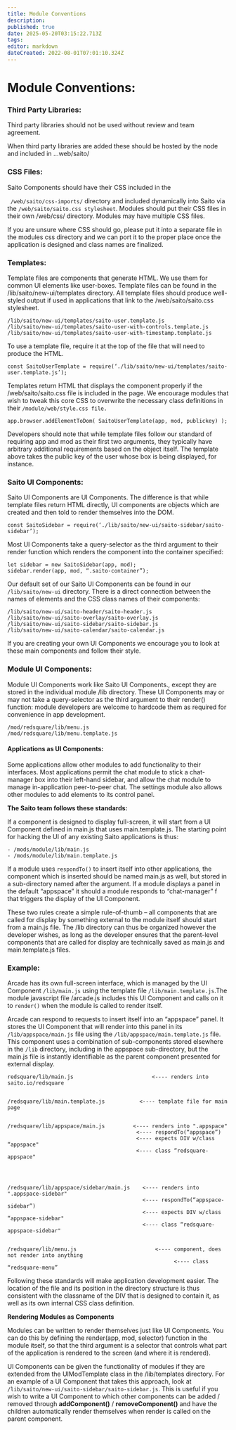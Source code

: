 ```yaml
---
title: Module Conventions
description: 
published: true
date: 2025-05-20T03:15:22.713Z
tags: 
editor: markdown
dateCreated: 2022-08-01T07:01:10.324Z
---
```





# Module Conventions:

### Third Party Libraries:

Third party libraries should not be used without review and team agreement.

When third party libraries are added these should be hosted by the node and included in …web/saito/ 


### CSS Files:

Saito Components should have their CSS included in the

```` /web/saito/css-imports/````  directory and included dynamically into Saito via the ````/web/saito/saito.css stylesheet````. Modules should put their CSS files in their own /web/css/ directory. Modules may have multiple CSS files.

If you are unsure where CSS should go, please put it into a separate file in the modules css directory and we can port it to the proper place once the application is designed and class names are finalized.


### Templates:

Template files are components that generate HTML. We use them for common UI elements like user-boxes. Template files can be found in the /lib/saito/new-ui/templates directory. All template files should produce well-styled output if used in applications that link to the /web/saito/saito.css stylesheet.

``` 
/lib/saito/new-ui/templates/saito-user.template.js
/lib/saito/new-ui/templates/saito-user-with-controls.template.js
/lib/saito/new-ui/templates/saito-user-with-timestamp.template.js
```


To use a template file, require it at the top of the file that will need to produce the HTML.

```
const SaitoUserTemplate = require(‘./lib/saito/new-ui/templates/saito-user.template.js’);
```

Templates return HTML that displays the component properly if the /web/saito/saito.css file is included in the page. We encourage modules that wish to tweak this core CSS to overwrite the necessary class definitions in their ```/module/web/style.css file.```

````
app.browser.addElementToDom( SaitoUserTemplate(app, mod, publickey) );
````

Developers should note that while template files follow our standard of requiring app and mod as their first two arguments, they typically have arbitrary additional requirements based on the object itself. The template above takes the public key of the user whose box is being displayed, for instance.


### Saito UI Components:

Saito UI Components are UI Components. The difference is that while template files return HTML directly, UI components are objects which are created and then told to render themselves into the DOM.

```const SaitoSidebar = require(‘./lib/saito/new-ui/saito-sidebar/saito-sidebar’);```

Most UI Components take a query-selector as the third argument to their render function which renders the component into the container specified:

````
let sidebar = new SaitoSidebar(app, mod);
sidebar.render(app, mod, “.saito-container”);
````

Our default set of our Saito UI Components can be found in our ```/lib/saito/new-ui``` directory. There is a direct connection between the names of elements and the CSS class names of their components:


````
/lib/saito/new-ui/saito-header/saito-header.js
/lib/saito/new-ui/saito-overlay/saito-overlay.js
/lib/saito/new-ui/saito-sidebar/saito-sidebar.js
/lib/saito/new-ui/saito-calendar/saito-calendar.js
````

If you are creating your own UI Components we encourage you to look at these main components and follow their style.


### Module UI Components:

Module UI Components work like Saito UI Components., except they are stored in the individual module /lib directory. These UI Components may or may not take a query-selector as the third argument to their render() function: module developers are welcome to hardcode them as required for convenience in app development.

````
/mod/redsquare/lib/menu.js
/mod/redsquare/lib/menu.template.js
````


#### Applications as UI Components:

Some applications allow other modules to add functionality to their interfaces. Most applications permit the chat module to stick a chat-manager box into their left-hand sidebar, and allow the chat module to manage in-application peer-to-peer chat. The settings module also allows other modules to add elements to its control panel.

**The Saito team follows these standards:**

If a component is designed to display full-screen, it will start from a UI Component defined in main.js that uses main.template.js. The starting point for hacking the UI of any existing Saito applications is thus:

	- /mods/module/lib/main.js
	- /mods/module/lib/main.template.js


If a module uses ```respondTo()``` to insert itself into other applications, the component which is inserted should be named main.js as well, but stored in a sub-directory named after the argument. If a module displays a panel in the default “appspace” it should  a module responds to “chat-manager” f that triggers the display of the UI Component. 


These two rules create a simple rule-of-thumb – all components that are called for display by something external to the module itself should start from a main.js file. The /lib directory can thus be organized however the developer wishes, as long as the developer ensures that the parent-level components that are called for display are technically saved as main.js and main.template.js files.


### Example:


Arcade has its own full-screen interface, which is managed by the UI Component ```/lib/main.js``` using the template file ```/lib/main.template.js```.The module javascript file /arcade.js includes this UI Component and calls on it to ```render()``` when the module is called to render itself.

Arcade can respond to requests to insert itself into an “appspace” panel. It stores the UI Component that will render into this panel in its ```/lib/appspace/main.js``` file using the ```/lib/appspace/main.template.js``` file. This component uses a combination of sub-components stored elsewhere in the ```/lib``` directory, including in the appspace sub-directory, but the main.js file is instantly identifiable as the parent component presented for external display.


````
redsquare/lib/main.js			              <---- renders into saito.io/redsquare


/redsquare/lib/main.template.js		      <---- template file for main page


/redsquare/lib/appspace/main.js	        <---- renders into ".appspace" 
                                         <---- respondTo(“appspace”)
                                         <---- expects DIV w/class “appspace"
                                         <---- class “redsquare-appspace"

             
             
             
/redsquare/lib/appspace/sidebar/main.js    <---- renders into ".appspace-sidebar"
                                           <---- respondTo(“appspace-sidebar”)
                                           <---- expects DIV w/class “appspace-sidebar"
                                           <---- class “redsquare-appspace-sidebar"

             
/redsquare/lib/menu.js			               <---- component, does not render into anything
					                                 <---- class “redsquare-menu”
````


Following these standards will make application development easier. The location of the file and its position in the directory structure is thus consistent with the classname of the DIV that is designed to contain it, as well as its own internal CSS class definition.




**Rendering Modules as Components**

Modules can be written to render themselves just like UI Components. You can do this by defining the render(app, mod, selector) function in the module itself, so that the third argument is a selector that controls what part of the application is rendered to the screen (and where it is rendered).

UI Components can be given the functionality of modules if they are extended from the UIModTemplate class in the /lib/templates directory. For an example of a UI Component that takes this approach, look at ```/lib/saito/new-ui/saito-sidebar/saito-sidebar.js```. This is useful if you wish to write a UI Component to which other components can be added / removed through **addComponent()** / **removeComponent()** and have the children automatically render themselves when render is called on the parent component.


